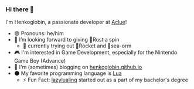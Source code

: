 ### Hi there 👋

I'm Henkoglobin, a passionate developer at [Aclue](http://www.aclue.de)!

- 😄 Pronouns: he/him
- 🌱 I’m looking forward to giving 🦀Rust a spin 
  - 🔭 currently trying out 🚀Rocket and 🌊sea-orm
- 🎮 I'm interested in Game Development, especially for the Nintendo Game Boy (Advance)
- 📝 I'm (sometimes) blogging on [henkoglobin.github.io](https://henkoglobin.github.io)
- 🌑 My favorite programming language is [Lua](https://www.lua.org)
  - ⚡ Fun Fact: [lazylualinq](https://henkoglobin.github.io/lazylualinq/) started out as a part of my bachelor's degree

<!--
**Henkoglobin/Henkoglobin** is a ✨ _special_ ✨ repository because its `README.md` (this file) appears on your GitHub profile.

Here are some ideas to get you started:

- 🔭 I’m currently working on ...
- 🌱 I’m currently learning ...
- 👯 I’m looking to collaborate on ...
- 🤔 I’m looking for help with ...
- 💬 Ask me about ...
- 📫 How to reach me: ...
- 😄 Pronouns: ...
- ⚡ Fun fact: ...
-->
